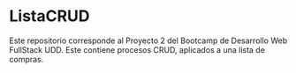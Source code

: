 # ListaCRUD
Este repositorio corresponde al Proyecto 2 del Bootcamp de Desarrollo Web FullStack UDD. Este contiene procesos CRUD, aplicados a una lista de compras.
